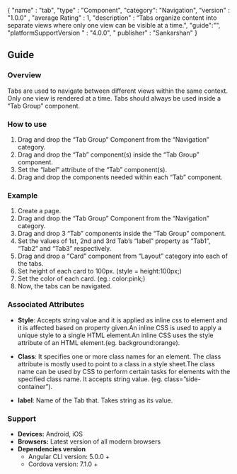 {
  "name" : "tab",
  "type" : "Component",
  "category": "Navigation",
  "version" : "1.0.0" ,
  "average Rating" : 1,
  "description" : “Tabs organize content into separate views where only one view can be visible at a time.",
    "guide":"",
   "platformSupportVersion " : "4.0.0",
  " publisher" : "Sankarshan"
}


## Guide
### Overview
Tabs are used to navigate between different views within the same context. Only one view is rendered at a time. Tabs should always be used inside a “Tab Group” component.

### How to use

1. Drag and drop the “Tab Group” Component from the “Navigation” category.
2. Drag and drop the “Tab” component(s) inside the “Tab Group” component.
3. Set the “label” attribute of the “Tab” component(s).
4. Drag and drop the components needed within each “Tab” component.

### Example
1. Create a page.
2. Drag and drop the “Tab Group” Component from the “Navigation” category.
3. Drag and drop 3 “Tab” components inside the “Tab Group” component.
4. Set the values of 1st, 2nd and 3rd Tab’s “label” property as “Tab1”, “Tab2” and “Tab3” respectively.
5. Drag and drop a “Card” component from “Layout” category into each of the tabs.
6. Set height of each card  to 100px. (style = height:100px;)
7. Set the color of each card. (eg.: color:pink;)
8. Now, the tabs can be navigated.

### Associated Attributes
- **Style**: Accepts string value and it is applied as inline css to element and it is affected based on property given.An inline CSS is used to apply a unique style to a single HTML element.An inline CSS uses the style attribute of an HTML element.(eg. background:orange).

- **Class**: It specifies one or more class names for an element. The class attribute is mostly used to point to a class in a style sheet.The class name can be used by CSS to perform certain tasks for elements with the specified class name. It accepts string value. (eg. class=”side-container”).

- **label**: Name of the Tab that. Takes string as its value.

### Support
- **Devices:** Android, iOS
- **Browsers:**  Latest version of all modern browsers
- **Dependencies version** 
    - Angular CLI version: 5.0.0 + 
    - Cordova version: 7.1.0 +

